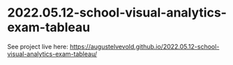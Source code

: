 # 2022.05.12-school-visual-analytics-exam-tableau

See project live here:
https://augustelvevold.github.io/2022.05.12-school-visual-analytics-exam-tableau/
